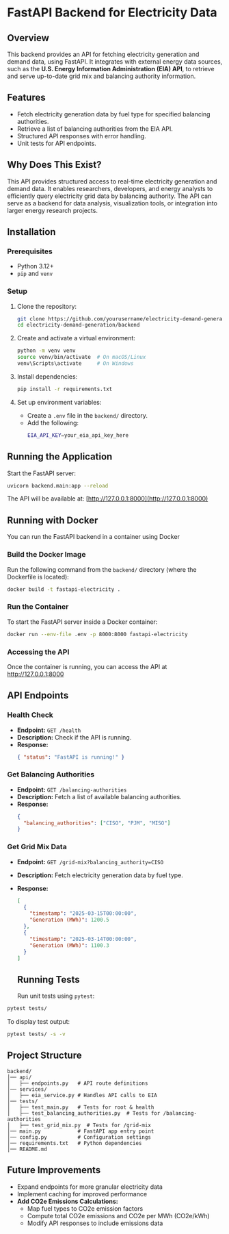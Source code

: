 # FastAPI Backend for Electricity Data

## Overview

This backend provides an API for fetching electricity generation and demand data, using FastAPI. It integrates with external energy data sources, such as the **U.S. Energy Information Administration (EIA) API**, to retrieve and serve up-to-date grid mix and balancing authority information.

## Features

- Fetch electricity generation data by fuel type for specified balancing authorities.
- Retrieve a list of balancing authorities from the EIA API.
- Structured API responses with error handling.
- Unit tests for API endpoints.

## Why Does This Exist?

This API provides structured access to real-time electricity generation and demand data. It enables researchers, developers, and energy analysts to efficiently query electricity grid data by balancing authority. The API can serve as a backend for data analysis, visualization tools, or integration into larger energy research projects.

## Installation

### Prerequisites

- Python 3.12+
- `pip` and `venv`

### Setup

1. Clone the repository:

   ```sh
   git clone https://github.com/yourusername/electricity-demand-generation.git
   cd electricity-demand-generation/backend
   ```

2. Create and activate a virtual environment:

   ```sh
   python -m venv venv
   source venv/bin/activate  # On macOS/Linux
   venv\Scripts\activate     # On Windows
   ```

3. Install dependencies:

   ```sh
   pip install -r requirements.txt
   ```

4. Set up environment variables:
   - Create a `.env` file in the `backend/` directory.
   - Add the following:
     ```sh
     EIA_API_KEY=your_eia_api_key_here
     ```

## Running the Application

Start the FastAPI server:

```sh
uvicorn backend.main:app --reload
```

The API will be available at: [http://127.0.0.1:8000](http://127.0.0.1:8000)

## Running with Docker

You can run the FastAPI backend in a container using Docker

### Build the Docker Image

Run the following command from the `backend/` directory (where the Dockerfile is located):

```sh
docker build -t fastapi-electricity .
```

### Run the Container

To start the FastAPI server inside a Docker container:

```sh
docker run --env-file .env -p 8000:8000 fastapi-electricity
```

### Accessing the API

Once the container is running, you can access the API at http://127.0.0.1:8000

## API Endpoints

### Health Check

- **Endpoint:** `GET /health`
- **Description:** Check if the API is running.
- **Response:**
  ```json
  { "status": "FastAPI is running!" }
  ```

### Get Balancing Authorities

- **Endpoint:** `GET /balancing-authorities`
- **Description:** Fetch a list of available balancing authorities.
- **Response:**
  ```json
  {
    "balancing_authorities": ["CISO", "PJM", "MISO"]
  }
  ```

### Get Grid Mix Data

- **Endpoint:** `GET /grid-mix?balancing_authority=CISO`
- **Description:** Fetch electricity generation data by fuel type.
- **Response:**

  ```json
  [
    {
      "timestamp": "2025-03-15T00:00:00",
      "Generation (MWh)": 1200.5
    },
    {
      "timestamp": "2025-03-14T00:00:00",
      "Generation (MWh)": 1100.3
    }
  ]
  ```

  ## Running Tests

  Run unit tests using `pytest`:

```sh
pytest tests/
```

To display test output:

```sh
pytest tests/ -s -v
```

## Project Structure

```
backend/
│── api/
│   ├── endpoints.py   # API route definitions
│── services/
│   ├── eia_service.py # Handles API calls to EIA
│── tests/
│   ├── test_main.py   # Tests for root & health
│   ├── test_balancing_authorities.py  # Tests for /balancing-authorities
│   ├── test_grid_mix.py  # Tests for /grid-mix
│── main.py            # FastAPI app entry point
│── config.py          # Configuration settings
│── requirements.txt   # Python dependencies
│── README.md
```

## Future Improvements

- Expand endpoints for more granular electricity data
- Implement caching for improved performance
- **Add CO2e Emissions Calculations:**
  - Map fuel types to CO2e emission factors
  - Compute total CO2e emissions and CO2e per MWh (CO2e/kWh)
  - Modify API responses to include emissions data
